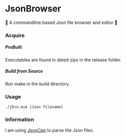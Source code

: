 # JsonBrowser
:facepunch: A commandline based Json file browser and editor :facepunch:

### Acquire

##### PreBuilt

Executables are found in dated zips in the release folder.

##### Build from Source

Run make in the build directory.

### Usage

    ./jbro.exe [Json filename]

### Information

I am using [JsonCpp](https://github.com/open-source-parsers/jsoncpp "JsonCpp github") to parse the Json files.
